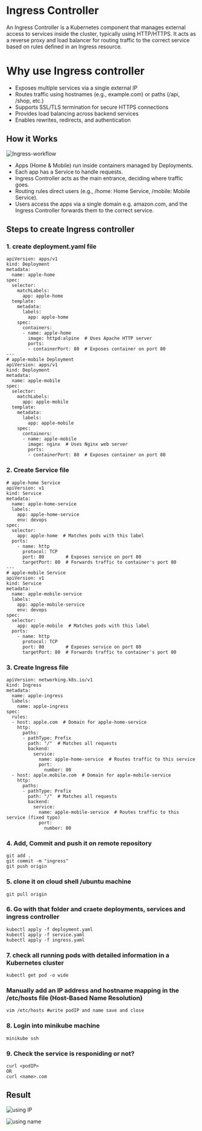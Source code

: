 # Ingress Controller
An Ingress Controller is a Kubernetes component that manages external access to services inside the cluster, typically using HTTP/HTTPS. It acts as a reverse proxy and load balancer for routing traffic to the correct service based on rules defined in an Ingress resource.

# Why use Ingress controller
- Exposes multiple services via a single external IP
- Routes traffic using hostnames (e.g., example.com) or paths (/api, /shop, etc.)
- Supports SSL/TLS termination for secure HTTPS connections
- Provides load balancing across backend services
- Enables rewrites, redirects, and authentication

## How it Works
![Ingress-workflow ](ingressimg.png)
- Apps (Home & Mobile) run inside containers managed by Deployments.
- Each app has a Service to handle requests.
- Ingress Controller acts as the main entrance, deciding where traffic goes.
- Routing rules direct users (e.g., /home: Home Service, /mobile: Mobile Service).
- Users access the apps via a single domain e.g. amazon.com, and the Ingress Controller forwards them to the correct service.
## Steps to create Ingress controller 
### 1. create deployment.yaml file
```# apple-home Deployment
apiVersion: apps/v1
kind: Deployment
metadata:
  name: apple-home
spec:
  selector:
    matchLabels:
      app: apple-home
  template:
    metadata:
      labels:
        app: apple-home
    spec:
      containers:
      - name: apple-home
        image: httpd:alpine  # Uses Apache HTTP server
        ports:
        - containerPort: 80  # Exposes container on port 80
---
# apple-mobile Deployment
apiVersion: apps/v1
kind: Deployment
metadata:
  name: apple-mobile
spec:
  selector:
    matchLabels:
      app: apple-mobile
  template:
    metadata:
      labels:
        app: apple-mobile
    spec:
      containers:
      - name: apple-mobile
        image: nginx  # Uses Nginx web server
        ports:
        - containerPort: 80  # Exposes container on port 80

```
### 2. Create Service file 
```
# apple-home Service
apiVersion: v1
kind: Service
metadata:
  name: apple-home-service
  labels:
    app: apple-home-service
    env: devops
spec:
  selector:
    app: apple-home  # Matches pods with this label
  ports:
    - name: http
      protocol: TCP
      port: 80        # Exposes service on port 80
      targetPort: 80  # Forwards traffic to container's port 80
---
# apple-mobile Service
apiVersion: v1
kind: Service
metadata:
  name: apple-mobile-service
  labels:
    app: apple-mobile-service
    env: devops
spec:
  selector:
    app: apple-mobile  # Matches pods with this label
  ports:
    - name: http
      protocol: TCP
      port: 80        # Exposes service on port 80
      targetPort: 80  # Forwards traffic to container's port 80
```
### 3. Create Ingress file
```
apiVersion: networking.k8s.io/v1
kind: Ingress
metadata:
  name: apple-ingress
  labels:
    name: apple-ingress
spec:
  rules:
  - host: apple.com  # Domain for apple-home-service
    http:
      paths:
      - pathType: Prefix
        path: "/"  # Matches all requests
        backend:
          service:
            name: apple-home-service  # Routes traffic to this service
            port: 
              number: 80
  - host: apple.mobile.com  # Domain for apple-mobile-service
    http:
      paths:
      - pathType: Prefix
        path: "/"  # Matches all requests
        backend:
          service:
            name: apple-mobile-service  # Routes traffic to this service (fixed typo)
            port: 
              number: 80
```
### 4. Add, Commit and push it on remote repository
```
git add .
git commit -m "ingress"
git push origin
```
### 5. clone it on cloud shell /ubuntu machine
```
git pull origin
```
### 6. Go with that folder and craete deployments, services and ingress controller
```
kubectl apply -f deployment.yaml
kubectl apply -f service.yaml
kubectl apply -f ingress.yaml
```
### 7. check all running pods with detailed information in a Kubernetes cluster
```
kubectl get pod -o wide
```
###  Manually add an IP address and hostname mapping in the /etc/hosts file (Host-Based Name Resolution) 
```
vim /etc/hosts #write podIP and name save and close
```
### 8. Login into minikube machine 
```
minikube ssh
```
### 9. Check the service is responiding or not?
```
curl <podIP>
OR
curl <name>.com
```
## Result
![using IP](ingressresult2.png)

![using name](ingressresult1.png)
